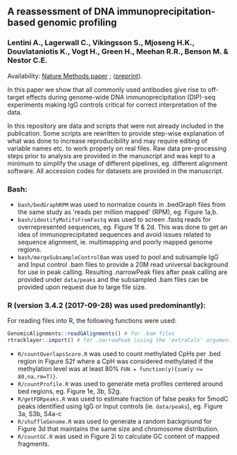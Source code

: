 ## A reassessment of DNA immunoprecipitation-based genomic profiling
### Lentini A., Lagerwall C., Vikingsson S., Mjoseng H.K., Douvlataniotis K., Vogt H., Green H., Meehan R.R., Benson M. & Nestor C.E.
Availability: [Nature Methods paper](https://doi.org/10.1038/s41592-018-0038-7) ; ([preprint](https://doi.org/10.1101/224279)).

In this paper we show that all commonly used antibodies give rise to off-target effects during genome-wide DNA immunoprecipitation (DIP)-seq experiments making IgG controls critical for correct interpretation of the data.

In this repository are data and scripts that were not already included in the publication. Some scripts are rewritten to provide step-wise explanation of what was done to increase reproducibility and may require editing of variable names etc. to work properly on real files. Raw data pre-processing steps prior to analysis are provided in the manuscript and was kept to a minimum to simplify the usage of different pipelines, eg. different alignment software. All accession codes for datasets are provided in the manuscript.

### Bash:
- `bash/bedGraphRPM` was used to normalize counts in .bedGraph files from the same study as 'reads per million mapped' (RPM), eg. Figure 1a,b.
- `bash/identifyMotifsFromFastq` was used to screen .fastq reads for overrepresented sequences, eg. Figure 1f & 2d. This was done to get an idea of immunoprecipitated sequences and avoid issues related to sequence alignment, ie. multimapping and poorly mapped genome regions.
- `bash/mergeSubsampleControlBam` was used to pool and subsample IgG and Input control .bam files to provide a 20M read universal background for use in peak calling. Resulting .narrowPeak files after peak calling are provided under `data/peaks` and the subsampled .bam files can be provided upon request due to large file size.

### R (version 3.4.2 (2017-09-28) was used predominantly):
For reading files into R, the following functions were used:
```r
GenomicAlignments::readGAlignments() # for .bam files
rtracklayer::import() # for .narrowPeak (using the 'extraCols' argument), .bigWig and .bedGraph files
```
- `R/countOverlapsScore.R` was used to count methylated CpHs per .bed region in Figure S2f where a CpH was considered methylated if the methylation level was at least 80% `FUN = function(y){sum(y >= 80,na,rm=T)}`.
- `R/countProfile.R` was used to generate meta profiles centered around bed regions, eg. Figure 1e, 3b, S2g.
- `R/getFDRpeaks.R` was used to estimate fraction of false peaks for 5modC peaks identified using IgG or Input controls (ie. `data/peaks`), eg. Figure 3a, S3b, S4a-c
- `R/shuffleGenome.R` was used to generate a random background for Figure 3d that maintains the same size and chromosome distribution.
- `R/countGC.R` was used in Figure 2i to calculate GC content of mapped fragments. 
